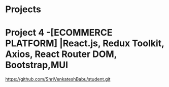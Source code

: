 # Projects

# Project 4 -[ECOMMERCE PLATFORM] |React.js, Redux Toolkit, Axios, React Router DOM, Bootstrap,MUI
https://github.com/ShriVenkateshBabu/student.git
